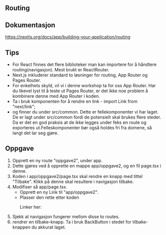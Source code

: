 ## Routing

## Dokumentasjon
https://nextjs.org/docs/app/building-your-application/routing

## Tips
 - For React finnes det flere biblioteker man kan importere for å håndtere routing(navigasjon).
   Mest brukt er ReactRouter. 
 - Next.js inkluderer standard to løsninger for routing, App Router og Pages Router.
 - For enkelhets skyld, vil vi i denne workshop ta for oss App Router. Har du likevel lyst til å teste ut Pages Router, 
   er det ikke noe problem å kombinere denne med App Router i koden. 
 - Ta i bruk komponenten <Link> for å rendre en link - import Link from "next/link";
 - <LinksContainer> og <BackButton> finner du under src/common. Dette er fellekomponenter vi har laget.
   De er lagt under src/common fordi de potensielt skal brukes flere steder. Da er det en god praksis at de ikke legges 
   under feks en route og exporteres ut.Felleskomponenter bør også holdes fri fra domene, så langt det lar seg gjøre. 

## Oppgave
1. Opprett en ny route "oppgave2", under app. 
2. Dette gjøres ved å opprette en mappe app/oppgave2, og en fil page.tsx i denne.
3. Koden i app/oppgave2/page.tsx skal rendre en knapp med tittel "Tilbake". Klikk på denne skal resultere i navigasjon tilbake.
4. Modifiser så app/page.tsx. 
   - Opprett en ny Link til "app/oppgave2". 
   - Plasser den rette etter koden <p>Linker her: </p>
5. Sjekk at navigasjon fungerer mellom disse to routes. 
6. <BackButton> rendrer en tilbake-knapp. Ta i bruk BackButton i stedet for tilbake-knappen du akkurat laget.
 